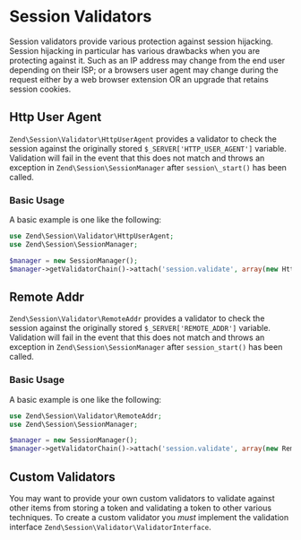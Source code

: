 # Session Validators

Session validators provide various protection against session hijacking. Session hijacking in
particular has various drawbacks when you are protecting against it. Such as an IP address may
change from the end user depending on their ISP; or a browsers user agent may change during the
request either by a web browser extension OR an upgrade that retains session cookies.

## Http User Agent

`Zend\Session\Validator\HttpUserAgent` provides a validator to check the session against the
originally stored `$_SERVER['HTTP_USER_AGENT']` variable. Validation will fail in the event that
this does not match and throws an exception in `Zend\Session\SessionManager` after `session\_start()`
has been called.

### Basic Usage

A basic example is one like the following:

```php
use Zend\Session\Validator\HttpUserAgent;
use Zend\Session\SessionManager;

$manager = new SessionManager();
$manager->getValidatorChain()->attach('session.validate', array(new HttpUserAgent(), 'isValid'));
```

## Remote Addr

`Zend\Session\Validator\RemoteAddr` provides a validator to check the session against the originally
stored `$_SERVER['REMOTE_ADDR']` variable. Validation will fail in the event that this does not
match and throws an exception in `Zend\Session\SessionManager` after `session_start()` has been
called.

### Basic Usage

A basic example is one like the following:

```php
use Zend\Session\Validator\RemoteAddr;
use Zend\Session\SessionManager;

$manager = new SessionManager();
$manager->getValidatorChain()->attach('session.validate', array(new RemoteAddr(), 'isValid'));
```

## Custom Validators

You may want to provide your own custom validators to validate against other items from storing a
token and validating a token to other various techniques. To create a custom validator you *must*
implement the validation interface `Zend\Session\Validator\ValidatorInterface`.
